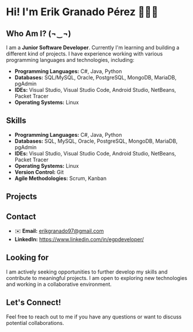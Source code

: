 # Hi! I'm Erik Granado Pérez 👨🏻‍💻

## Who Am I? (¬‿¬)

I am a **Junior Software Developer**. Currently I'm learning and building a different kind of projects. I have experience working with various programming languages and technologies, including:

* **Programming Languages:** C#, Java, Python
* **Databases:** SQL/MySQL, Oracle, PostgreSQL, MongoDB, MariaDB, pgAdmin
* **IDEs:** Visual Studio, Visual Studio Code, Android Studio, NetBeans, Packet Tracer
* **Operating Systems:** Linux

## Skills

* **Programming Languages:** C#, Java, Python
* **Databases:** SQL, MySQL, Oracle, PostgreSQL, MongoDB, MariaDB, pgAdmin
* **IDEs:** Visual Studio, Visual Studio Code, Android Studio, NetBeans, Packet Tracer
* **Operating Systems:** Linux
* **Version Control:** Git
* **Agile Methodologies:** Scrum, Kanban

## Projects

## Contact

* ✉️ **Email:** erikgranado97@gmail.com
* **LinkedIn:** https://www.linkedin.com/in/egpdeveloper/

## Looking for

I am actively seeking opportunities to further develop my skills and contribute to meaningful projects. I am open to exploring new technologies and working in a collaborative environment.

## Let's Connect!

Feel free to reach out to me if you have any questions or want to discuss potential collaborations.

<!--
**ErikGPerez/ErikGPerez** is a ✨ _special_ ✨ repository because its `README.md` (this file) appears on your GitHub profile.

Here are some ideas to get you started:

- 🔭 I’m currently working on ...
- 🌱 I’m currently learning ...
- 👯 I’m looking to collaborate on ...
- 🤔 I’m looking for help with ...
- 💬 Ask me about ...
- 📫 How to reach me: ...
- 😄 Pronouns: ...
- ⚡ Fun fact: ...
-->
